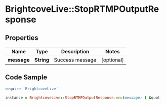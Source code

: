 # BrightcoveLive::StopRTMPOutputResponse

## Properties

Name | Type | Description | Notes
------------ | ------------- | ------------- | -------------
**message** | **String** | Success message | [optional] 

## Code Sample

```ruby
require 'BrightcoveLive'

instance = BrightcoveLive::StopRTMPOutputResponse.new(message: { &quot;message&quot;: &quot;RTMP out asdfg-lkjh deleted successfully&quot; })
```


